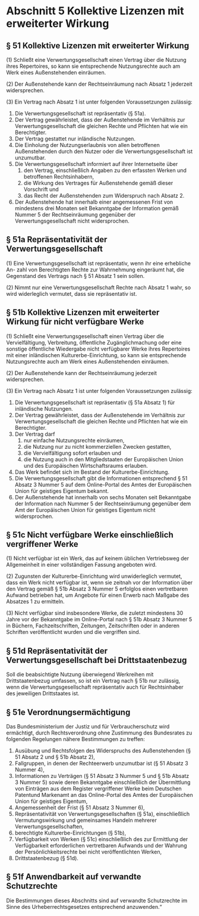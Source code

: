 # Abschnitt 5 Kollektive Lizenzen mit erweiterter Wirkung

## § 51 Kollektive Lizenzen mit erweiterter Wirkung

(1) Schließt eine Verwertungsgesellschaft einen Vertrag über die Nutzung ihres Repertoires, so kann sie entsprechende Nutzungsrechte auch am Werk eines Außenstehenden einräumen.

(2) Der Außenstehende kann der Rechtseinräumung nach Absatz 1 jederzeit widersprechen.

(3) Ein Vertrag nach Absatz 1 ist unter folgenden Voraussetzungen zulässig:

1. Die Verwertungsgesellschaft ist repräsentativ (§ 51a).
2. Der Vertrag gewährleistet, dass der Außenstehende im Verhältnis zur Verwertungsgesellschaft die gleichen Rechte und Pflichten hat wie ein Berechtigter.
3. Der Vertrag gestattet nur inländische Nutzungen.
4. Die Einholung der Nutzungserlaubnis von allen betroffenen Außenstehenden durch den Nutzer oder die Verwertungsgesellschaft ist unzumutbar.
5. Die Verwertungsgesellschaft informiert auf ihrer Internetseite über
    1. den Vertrag, einschließlich Angaben zu den erfassten Werken und betroffenen Rechtsinhabern,
	  2. die Wirkung des Vertrages für Außenstehende gemäß dieser Vorschrift und
	  3. das Recht der Außenstehenden zum Widerspruch nach Absatz 2.
6. Der Außenstehende hat innerhalb einer angemessenen Frist von mindestens drei Monaten seit Bekanntgabe der Information gemäß Nummer 5 der Rechtseinräumung gegenüber der Verwertungsgesellschaft nicht widersprochen.

## § 51a Repräsentativität der Verwertungsgesellschaft

(1) Eine Verwertungsgesellschaft ist repräsentativ, wenn ihr eine erhebliche An-
zahl von Berechtigten Rechte zur Wahrnehmung eingeräumt hat, die Gegenstand des Vertrags nach § 51 Absatz 1 sein sollen.

(2) Nimmt nur eine Verwertungsgesellschaft Rechte nach Absatz 1 wahr, so wird widerleglich vermutet, dass sie repräsentativ ist.

## § 51b Kollektive Lizenzen mit erweiterter Wirkung für nicht verfügbare Werke

(1) Schließt eine Verwertungsgesellschaft einen Vertrag über die Vervielfältigung, Verbreitung, öffentliche Zugänglichmachung oder eine sonstige öffentliche Wiedergabe nicht verfügbarer Werke ihres Repertoires mit einer inländischen Kulturerbe-Einrichtung, so kann sie entsprechende Nutzungsrechte auch am Werk eines Außenstehenden einräumen.

(2) Der Außenstehende kann der Rechtseinräumung jederzeit widersprechen.

(3) Ein Vertrag nach Absatz 1 ist unter folgenden Voraussetzungen zulässig:

1. Die Verwertungsgesellschaft ist repräsentativ (§ 51a Absatz 1) für inländische Nutzungen.
2. Der Vertrag gewährleistet, dass der Außenstehende im Verhältnis zur Verwertungsgesellschaft die gleichen Rechte und Pflichten hat wie ein Berechtigter.
3. Der Vertrag darf
	1. nur einfache Nutzungsrechte einräumen,
	2. die Nutzung nur zu nicht kommerziellen Zwecken gestatten,
	3. die Vervielfältigung sofort erlauben und
	4. die Nutzung auch in den Mitgliedstaaten der Europäischen Union und des Europäischen Wirtschaftsraums erlauben.
4. Das Werk befindet sich im Bestand der Kulturerbe-Einrichtung.
5. Die Verwertungsgesellschaft gibt die Informationen entsprechend § 51 Absatz 3 Nummer 5 auf dem Online-Portal des Amtes der Europäischen Union für geistiges Eigentum bekannt.
6. Der Außenstehende hat innerhalb von sechs Monaten seit Bekanntgabe der Information nach Nummer 5 der Rechtseinräumung gegenüber dem Amt der Europäischen Union für geistiges Eigentum nicht widersprochen.

## § 51c Nicht verfügbare Werke einschließlich vergriffener Werke

(1) Nicht verfügbar ist ein Werk, das auf keinem üblichen Vertriebsweg der Allgemeinheit in einer vollständigen Fassung angeboten wird.

(2) Zugunsten der Kulturerbe-Einrichtung wird unwiderleglich vermutet, dass ein Werk nicht verfügbar ist, wenn sie zeitnah vor der Information über den Vertrag gemäß § 51b Absatz 3 Nummer 5 erfolglos einen vertretbaren Aufwand betrieben hat, um Angebote für einen Erwerb nach Maßgabe des Absatzes 1 zu ermitteln.

(3) Nicht verfügbar sind insbesondere Werke, die zuletzt mindestens 30 Jahre vor der Bekanntgabe im Online-Portal nach § 51b Absatz 3 Nummer 5 in Büchern, Fachzeitschriften, Zeitungen, Zeitschriften oder in anderen Schriften veröffentlicht wurden und die vergriffen sind.

## § 51d Repräsentativität der Verwertungsgesellschaft bei Drittstaatenbezug

Soll die beabsichtigte Nutzung überwiegend Werkreihen mit Drittstaatenbezug umfassen, so ist ein Vertrag nach § 51b nur zulässig, wenn die Verwertungsgesellschaft repräsentativ auch für Rechtsinhaber des jeweiligen Drittstaates ist.

## § 51e Verordnungsermächtigung

Das Bundesministerium der Justiz und für Verbraucherschutz wird ermächtigt, durch Rechtsverordnung ohne Zustimmung des Bundesrates zu folgenden Regelungen nähere Bestimmungen zu treffen:

1. Ausübung und Rechtsfolgen des Widerspruchs des Außenstehenden (§ 51 Absatz 2 und § 51b Absatz 2),
2. Fallgruppen, in denen der Rechteerwerb unzumutbar ist (§ 51 Absatz 3 Nummer 4),
3. Informationen zu Verträgen (§ 51 Absatz 3 Nummer 5 und § 51b Absatz 3 Nummer 5) sowie deren Bekanntgabe einschließlich der Übermittlung von Einträgen aus dem Register vergriffener Werke beim Deutschen Patentund Markenamt an das Online-Portal des Amtes der Europäischen Union für geistiges Eigentum,
4. Angemessenheit der Frist (§ 51 Absatz 3 Nummer 6),
5. Repräsentativität von Verwertungsgesellschaften (§ 51a), einschließlich Vermutungswirkung und gemeinsames Handeln mehrerer Verwertungsgesellschaften,
6. berechtigte Kulturerbe-Einrichtungen (§ 51b),
7. Verfügbarkeit von Werken (§ 51c) einschließlich des zur Ermittlung der Verfügbarkeit erforderlichen vertretbaren Aufwands und der Wahrung der Persönlichkeitsrechte bei nicht veröffentlichten Werken,
8. Drittstaatenbezug (§ 51d).

## § 51f Anwendbarkeit auf verwandte Schutzrechte

Die Bestimmungen dieses Abschnitts sind auf verwandte Schutzrechte im Sinne
des Urheberrechtsgesetzes entsprechend anzuwenden.“
